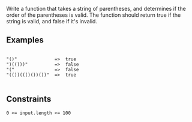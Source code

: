 Write a function that takes a string of parentheses, and determines if the order of the parentheses is valid. The function should return true if the string is valid, and false if it's invalid.

<h2>Examples</h2>

<pre>
<code>
"()"              =>  true
")(()))"          =>  false
"("               =>  false
"(())((()())())"  =>  true
</code>
</pre>

<h2>Constraints</h2>
<code>0 <= input.length <= 100</code>